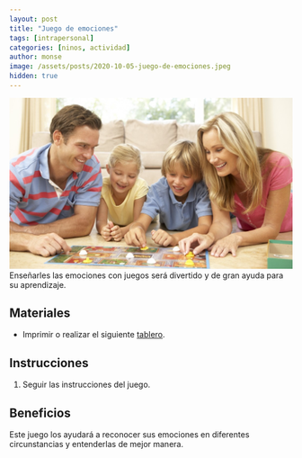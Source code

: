 ```yaml
---
layout: post
title: "Juego de emociones"
tags: [intrapersonal]
categories: [ninos, actividad] 
author: monse
image: /assets/posts/2020-10-05-juego-de-emociones.jpeg
hidden: true
---
```

![Actividad de emociones](/assets/posts/2020-10-05-juego-de-emociones.jpeg)<br/> 
Enseñarles las emociones con juegos será divertido y de gran ayuda para su aprendizaje. 

## Materiales 
- Imprimir o realizar el siguiente [tablero](https://drive.google.com/file/d/16tMl5T3RiP6nyDlkZSsZKLGGciTEDYvH/view?usp=sharing).

## Instrucciones 
1. Seguir las instrucciones del juego. 

## Beneficios 
Este juego los ayudará a reconocer sus emociones en diferentes circunstancias y entenderlas de mejor manera. 
